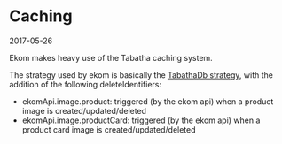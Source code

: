 Caching
==============
2017-05-26



Ekom makes heavy use of the Tabatha caching system.


The strategy used by ekom is basically the [TabathaDb strategy](https://github.com/lingtalfi/TabathaCache#tabatha-db),
with the addition of the following deleteIdentifiers:

- ekomApi.image.product: triggered (by the ekom api) when a product image is created/updated/deleted
- ekomApi.image.productCard: triggered (by the ekom api) when a product card image is created/updated/deleted
